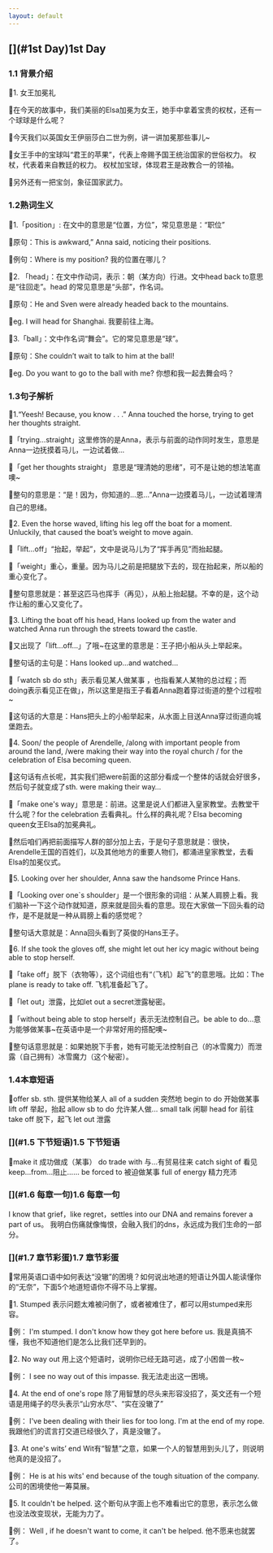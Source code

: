 ```yaml
---
layout: default
---
```


## [](#1st Day)1st Day

### [](#1.1背景介绍)1.1 背景介绍
 
 🐤1. 女王加冕礼
 
 🐣在今天的故事中，我们美丽的Elsa加冕为女王，她手中拿着宝贵的权杖，还有一个球球是什么呢？
 
 🐤今天我们以英国女王伊丽莎白二世为例，讲一讲加冕那些事儿~
 
 🐣女王手中的宝球叫“君王的苹果”，代表上帝赐予国王统治国家的世俗权力。
 权杖，代表着来自教廷的权力。
 权杖加宝球，体现君王是政教合一的领袖。
 
 🐣另外还有一把宝剑，象征国家武力。
 
### [](#1.2熟词生义)1.2熟词生义

🐤1.「position」: 在文中的意思是“位置，方位”，常见意思是：“职位”

🐣原句：This is awkward,” Anna said, noticing their positions.

🐣例句：Where is my position? 我的位置在哪儿？

🐤2. 「head」：在文中作动词，表示：朝（某方向）行进。文中head back to意思是“往回走”。head 的常见意思是“头部”，作名词。

🐣原句：He and Sven were already headed back to the mountains.

🐣eg. I will head for Shanghai. 我要前往上海。

🐤3.「ball」：文中作名词“舞会”。它的常见意思是“球”。

🐣原句：She couldn’t wait to talk to him at the ball! 

🐣eg. Do you want to go to the ball with me? 你想和我一起去舞会吗？



### [](#1.3句子解析)1.3句子解析

🐤1.“Yeesh! Because, you know . . .” Anna touched the horse, trying to get her thoughts straight.

🐣「trying…straight」这里修饰的是Anna，表示与前面的动作同时发生，意思是Anna一边抚摸着马儿，一边试着做…

🐣「get her thoughts straight」 意思是“理清她的思绪”，可不是让她的想法笔直噢~

🐣整句的意思是：“是！因为，你知道的…恩…”Anna一边摸着马儿，一边试着理清自己的思绪。

🐤2. Even the horse waved, lifting his leg off the boat for a moment. Unluckily, that caused the boat’s weight to move again.

🐣「lift…off」“抬起，举起”，文中是说马儿为了“挥手再见”而抬起腿。

🐣「weight」重心，重量。因为马儿之前是把腿放下去的，现在抬起来，所以船的重心变化了。

🐣整句意思就是：甚至这匹马也挥手（再见），从船上抬起腿。不幸的是，这个动作让船的重心又变化了。

🐤3. Lifting the boat off his head, Hans looked up from the water and watched Anna run through the streets toward the castle.

🐣又出现了「lift…off…」了哦~在这里的意思是：王子把小船从头上举起来。

🐣整句话的主句是：Hans looked up…and watched…

🐣「watch sb do sth」表示看见某人做某事 ，也指看某人某物的总过程；而doing表示看见正在做」，所以这里是指王子看着Anna跑着穿过街道的整个过程啦~

🐣这句话的大意是：Hans把头上的小船举起来，从水面上目送Anna穿过街道向城堡跑去。

🐤4. Soon/ the people of Arendelle, /along with important people from around the land, /were making their way into the royal church / for the celebration of Elsa becoming queen.

🐣这句话有点长呢，其实我们把were前面的这部分看成一个整体的话就会好很多，然后句子就变成了sth. were making their way…

🐣「make one's way」意思是：前进。这里是说人们都进入皇家教堂。去教堂干什么呢？for the celebration 去看典礼。什么样的典礼呢？Elsa becoming queen女王Elsa的加冕典礼。

🐣然后咱们再把前面描写人群的部分加上去，于是句子意思就是：很快，Arendelle王国的百姓们，以及其他地方的重要人物们，都涌进皇家教堂，去看Elsa的加冕仪式。

🐤5. Looking over her shoulder, Anna saw the handsome Prince Hans.

🐣「Looking over one`s shoulder」是一个很形象的词组：从某人肩膀上看。我们脑补一下这个动作就知道，原来就是回头看的意思。现在大家做一下回头看的动作，是不是就是一种从肩膀上看的感觉呢？

🐣整句话大意就是：Anna回头看到了英俊的Hans王子。

🐤6. If she took the gloves off, she might let out her icy magic without being able to stop herself.

🐣「take off」脱下（衣物等），这个词组也有“（飞机）起飞”的意思哦。比如：The plane is ready to take off. 飞机准备起飞了。

🐣「let out」泄露，比如let out a secret泄露秘密。

🐣「without being able to stop herself」表示无法控制自己。be able to do...意为能够做某事~在英语中是一个非常好用的搭配噢~

🐣整句话意思就是：如果她脱下手套，她有可能无法控制自己（的冰雪魔力）而泄露（自己拥有）冰雪魔力（这个秘密）。



### [](#1.4本章短语)1.4本章短语

🐤offer sb. sth. 提供某物给某人
all of a sudden 突然地
begin to do 开始做某事
lift off 举起，抬起
allow sb to do 允许某人做...
small talk 闲聊
head for 前往
take off 脱下，起飞
let out 泄露


### [](#1.5 下节短语)1.5 下节短语

🐤make it 成功做成（某事）
do trade with 与…有贸易往来
catch sight of 看见
keep…from…阻止……
be forced to 被迫做某事
full of energy 精力充沛

### [](#1.6 每章一句)1.6 每章一句

I know that grief，like regret，settles into our DNA and remains forever a part of us。
我明白伤痛就像悔恨，会融入我们的dns，永远成为我们生命的一部分。

### [](#1.7 章节彩蛋)1.7 章节彩蛋

🐤常用英语口语中如何表达“没辙”的困境？如何说出地道的短语让外国人能读懂你的“无奈”，下面5个地道短语你不得不马上掌握。

🐤1. Stumped
表示问题太难被问倒了，或者被难住了，都可以用stumped来形容。

🐣例：
I'm stumped. I don't know how they got here before us.
我是真搞不懂，我也不知道他们是怎么比我们还早到的。

🐤2. No way out
用上这个短语时，说明你已经无路可逃，成了小困兽一枚~

🐣例：
I see no way out of this impasse.
我无法走出这一困境。

🐤4. At the end of one's rope
除了用智慧的尽头来形容没招了，英文还有一个短语是用绳子的尽头表示“山穷水尽”、“实在没辙了”

🐣例：
I've been dealing with their lies for too long. I'm at the end of my rope.
我跟他们的谎言打交道已经很久了，真是没辙了。

🐤3. At one's wits’ end
Wit有“智慧”之意，如果一个人的智慧用到头儿了，则说明他真的是没招了。

🐣例：
He is at his wits' end because of the tough situation of the company.
公司的困境使他一筹莫展。

🐤5. It couldn't be helped.
这个断句从字面上也不难看出它的意思，表示怎么做也没法改变现状，无能为力了。

🐣例：
Well , if he doesn't want to come, it can't be helped.
他不愿来也就罢了。



